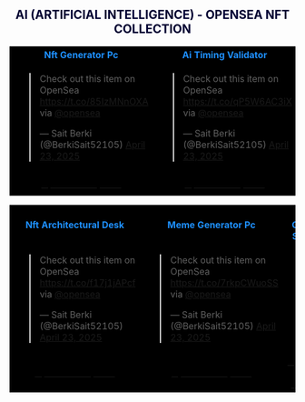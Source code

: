 <h2><center><font color="000033"> AI (ARTIFICIAL INTELLIGENCE) - OPENSEA NFT COLLECTION </font></center></h2>

<table style="width:100%;text-align:left;border-collapse:collapse;background-color:#000000;">
 <tr style="background-color:yellowgreen;color:#FFFAFA;">
</tr>
   
   <tr>
    <th style="width:25%"><font color="#1E90FF"><center>Nft Generator Pc</center></font></th>
    <th style="width:25%"><font color="#1E90FF"><center>Ai Timing Validator</center></font></th>
    <th style="width:25%"><font color="#1E90FF"><center>Ai Computer Startup Pc</center></font></th>
  </tr>
   
     
  <tr>
  <td style="height:50px"><blockquote class="twitter-tweet" data-theme="dark"><p lang="en" dir="ltr">Check out this item on OpenSea <a href="https://t.co/85IzMNnOXA">https://t.co/85IzMNnOXA</a> via <a href="https://twitter.com/opensea?ref_src=twsrc%5Etfw">@opensea</a></p>&mdash; Sait Berki (@BerkiSait52105) <a href="https://twitter.com/BerkiSait52105/status/1914972881060036820?ref_src=twsrc%5Etfw">April 23, 2025</a></blockquote> <script async src="https://platform.twitter.com/widgets.js" charset="utf-8"></script>
 </td>
    
  <td style="height:50px"><blockquote class="twitter-tweet" data-theme="dark"><p lang="en" dir="ltr">Check out this item on OpenSea <a href="https://t.co/qP5W6AC3iX">https://t.co/qP5W6AC3iX</a> via <a href="https://twitter.com/opensea?ref_src=twsrc%5Etfw">@opensea</a></p>&mdash; Sait Berki (@BerkiSait52105) <a href="https://twitter.com/BerkiSait52105/status/1914997585997140132?ref_src=twsrc%5Etfw">April 23, 2025</a></blockquote> <script async src="https://platform.twitter.com/widgets.js" charset="utf-8"></script>
  </td>
    
  <td style="height:50px"><blockquote class="twitter-tweet" data-theme="dark"><p lang="en" dir="ltr">Check out this item on OpenSea <a href="https://t.co/8Ys0r4Tqus">https://t.co/8Ys0r4Tqus</a> via <a href="https://twitter.com/opensea?ref_src=twsrc%5Etfw">@opensea</a></p>&mdash; Sait Berki (@BerkiSait52105) <a href="https://twitter.com/BerkiSait52105/status/1914977865201856899?ref_src=twsrc%5Etfw">April 23, 2025</a></blockquote> <script async src="https://platform.twitter.com/widgets.js" charset="utf-8"></script>
  </td>   
</tr>

  <tr>
    <td style="height:40px"><a href=" https://opensea.io/Opraks" target="_blank"><font color="#000000"><center>Opensea - Opraks</center></font></a></td>
    <td style="height:40px"><a href=" https://opensea.io/Opraks" target="_blank"><font color="#000000"><center>Opensea - Opraks</center></font></a></td>
    <td style="height:40px"><a href=" https://opensea.io/Opraks" target="_blank"><font color="#000000"><center>Buy Now - 0,01ETH $17,96</center></font></a></td>
  </tr>
  
</table>


<table style="width:100%;text-align:left;border-collapse:collapse;background-color:#000000;">
	<tr style="background-color:yellowgreen;color:#FFFAFA;">
</tr>		
  <tr>
    <th style="width:25%"><font color="#1E90FF"><center>Nft Architectural Desk</center></font></th>
    <th style="width:25%"><font color="#1E90FF"><center>Meme Generator Pc</center></font></th>
    <th style="width:25%"><font color="#1E90FF"><center>Nft Create Studio</center></font></th>
  </tr>

  <tr>
   <td style="height:50px"><blockquote class="twitter-tweet" data-theme="dark"><p lang="en" dir="ltr">Check out this item on OpenSea <a href="https://t.co/f17j1jAPcf">https://t.co/f17j1jAPcf</a> via <a href="https://twitter.com/opensea?ref_src=twsrc%5Etfw">@opensea</a></p>&mdash; Sait Berki (@BerkiSait52105) <a href="https://twitter.com/BerkiSait52105/status/1914978522365313480?ref_src=twsrc%5Etfw">April 23, 2025</a></blockquote> <script async src="https://platform.twitter.com/widgets.js" charset="utf-8"></script>
 </td>
    
  <td style="height:50px"><blockquote class="twitter-tweet" data-theme="dark"><p lang="en" dir="ltr">Check out this item on OpenSea <a href="https://t.co/7rkpCWuoSS">https://t.co/7rkpCWuoSS</a> via <a href="https://twitter.com/opensea?ref_src=twsrc%5Etfw">@opensea</a></p>&mdash; Sait Berki (@BerkiSait52105) <a href="https://twitter.com/BerkiSait52105/status/1914978852624834698?ref_src=twsrc%5Etfw">April 23, 2025</a></blockquote> <script async src="https://platform.twitter.com/widgets.js" charset="utf-8"></script>
 </td>

  <td style="height:50px">
    
  </td>
  
</tr>
 
  <tr>
    <td style="height:40px"><a href=" https://opensea.io/Opraks" target="_blank"><font color="#000000"><center>Opensea - Opraks</center></font></a></td>
    <td style="height:40px"><a href=" https://opensea.io/Opraks" target="_blank"><font color="#000000"><center>Opensea - Opraks</center></font></a></td>
    <td style="height:40px"><a href=" https://opensea.io/Opraks" target="_blank"><font color="#000000"><center>Opensea - Opraks</center></font></a></td>
  </tr>
  
</table>
